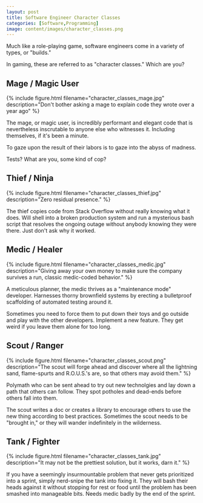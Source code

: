 ```yaml
---
layout: post
title: Software Engineer Character Classes
categories: [Software,Programming]
image: content/images/character_classes.png
---
```


Much like a role-playing game, software engineers come in a variety of types, or "builds."

In gaming, these are referred to as "character classes." Which are you?

## Mage / Magic User

{% include figure.html filename="character_classes_mage.jpg" description="Don't bother asking a mage to explain code they wrote over a year ago" %}

The mage, or magic user, is incredibly performant and elegant code that is nevertheless inscrutable to anyone else who witnesses it. Including themselves, if it's been a minute.

To gaze upon the result of their labors is to gaze into the abyss of madness. 

Tests? What are you, some kind of cop?

## Thief / Ninja

{% include figure.html filename="character_classes_thief.jpg" description="Zero residual presence." %}

The thief copies code from Stack Overflow without really knowing what it does. Will shell into a broken production system and run a mysterious bash script that resolves the ongoing outage without anybody knowing they were there. Just don't ask why it worked.

## Medic / Healer

{% include figure.html filename="character_classes_medic.jpg" description="Giving away your own money to make sure the company survives a run, classic medic-coded behavior." %}

A meticulous planner, the medic thrives as a "maintenance mode" developer. Harnesses thorny brownfield systems by erecting a bulletproof scaffolding of automated testing around it.

Sometimes you need to force them to put down their toys and go outside and play with the other developers. Implement a new feature. They get weird if you leave them alone for too long.

## Scout / Ranger

{% include figure.html filename="character_classes_scout.png" description="The scout will forge ahead and discover where all the lightning sand, flame-spurts and R.O.U.S.'s are, so that others may avoid them." %}

Polymath who can be sent ahead to try out new technolgies and lay down a path that others can follow. They spot potholes and dead-ends before others fall into them.

The scout writes a doc or creates a library to encourage others to use the new thing according to best practices. Sometimes the scout needs to be "brought in," or they will wander indefinitely in the wilderness.

## Tank / Fighter

{% include figure.html filename="character_classes_tank.jpg" description="It may not be the prettiest solution, but it works, darn it." %}

If you have a seemingly insurmountable problem that never gets prioritized into a sprint, simply nerd-snipe the tank into fixing it. They will bash their heads against it without stopping for rest or food until the problem has been smashed into manageable bits. Needs medic badly by the end of the sprint.